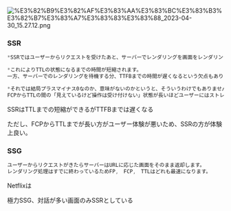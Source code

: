 
![%E3%82%B9%E3%82%AF%E3%83%AA%E3%83%BC%E3%83%B3%E3%82%B7%E3%83%A7%E3%83%83%E3%83%88_2023-04-30_15.27.12.png](https://prod-files-secure.s3.us-west-2.amazonaws.com/521bfabc-4589-4023-af1d-c7e9f5922659/e3b42b03-69dc-4480-96a8-12ef8ce373ce/%E3%82%B9%E3%82%AF%E3%83%AA%E3%83%BC%E3%83%B3%E3%82%B7%E3%83%A7%E3%83%83%E3%83%88_2023-04-30_15.27.12.png?X-Amz-Algorithm=AWS4-HMAC-SHA256&X-Amz-Content-Sha256=UNSIGNED-PAYLOAD&X-Amz-Credential=AKIAT73L2G45HZZMZUHI%2F20240528%2Fus-west-2%2Fs3%2Faws4_request&X-Amz-Date=20240528T013441Z&X-Amz-Expires=3600&X-Amz-Signature=5a8e58f35201ceee695de863efe77de49c7e01aa371b23582368e707604b77d1&X-Amz-SignedHeaders=host&x-id=GetObject)


### SSR


```javascript
*SSRではユーザーからリクエストを受けたあと、サーバーでレンダリングを画面をレンダリングするための処理に該当するJavaScriptファイルをクライアントに送信する必要がなくなるため読み込みするデータ容量を抑えることができます。*

*これによりTTLの状態になるまでの時間が短縮されます。
一方、サーバーでのレンダリングを待機する分、TTFBまでの時間が遅くなるという欠点もあります。*

*それでは結局プラスマイナス0なのか、意味がないのかというと、そういうわけでもありません。
FCPからTTLの間の「見えているけど操作は受け付けない」状態が長いほどユーザーにはストレスがかかると言われています。*
```


SSRはTTLまでの短縮ができるがTTFBまでは遅くなる


ただし、FCPからTTLまでが長い方がユーザー体験が悪いため、SSRの方が体験上良い。


### SSG


```javascript
ユーザーからリクエストがきたらサーバーはURLに応じた画面をそのまま返却します。
レンダリング処理はすでに終わっているためFP,　FCP,　TTLはどれも最速になります。
```


Netflixは


極力SSG、対話が多い画面のみSSRとしている

